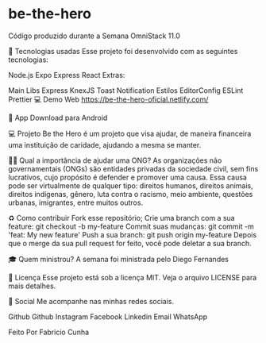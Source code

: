 # be-the-hero
Código produzido durante a Semana OmniStack 11.0

🚀 Tecnologias usadas
Esse projeto foi desenvolvido com as seguintes tecnologias:

Node.js
Expo
Express
React
Extras:

Main Libs
Express
KnexJS
Toast Notification
Estilos
EditorConfig
ESLint
Prettier
💻 Demo Web
https://be-the-hero-oficial.netlify.com/

📱 App
Download para Android

💻 Projeto
Be the Hero é um projeto que visa ajudar, de maneira financeira uma instituição de caridade, ajudando a mesma se manter.

🦸‍♂️ Qual a importância de ajudar uma ONG?
As organizações não governamentais (ONGs) são entidades privadas da sociedade civil, sem fins lucrativos, cujo propósito é defender e promover uma causa. Essa causa pode ser virtualmente de qualquer tipo: direitos humanos, direitos animais, direitos indígenas, gênero, luta contra o racismo, meio ambiente, questões urbanas, imigrantes, entre muitos outros.

♻️ Como contribuir
Fork esse repositório;
Crie uma branch com a sua feature: git checkout -b my-feature
Commit suas mudanças: git commit -m 'feat: My new feature'
Push a sua branch: git push origin my-feature
Depois que o merge da sua pull request for feito, você pode deletar a sua branch.

🎓 Quem ministrou?
A semana foi ministrada pelo Diego Fernandes

📝 Licença
Esse projeto está sob a licença MIT. Veja o arquivo LICENSE para mais detalhes.

📱 Social
Me acompanhe nas minhas redes sociais.

Github Github Instagram Facebook Linkedin Email WhatsApp

Feito Por Fabricio Cunha
